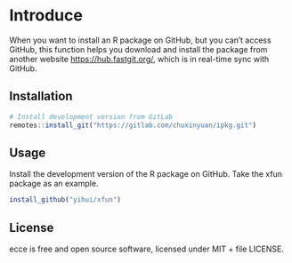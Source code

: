 
<!-- README.md is generated from README.Rmd. Please edit that file -->

# Introduce

When you want to install an R package on GitHub, but you can’t access
GitHub, this function helps you download and install the package from
another website <https://hub.fastgit.org/>, which is in real-time sync
with GitHub.

## Installation

``` r
# Install development version from GitLab
remotes::install_git("https://gitlab.com/chuxinyuan/ipkg.git")
```

## Usage

Install the development version of the R package on GitHub. Take the xfun package as an example.

``` r
install_github("yihui/xfun")
```

## License

ecce is free and open source software, licensed under MIT + file
LICENSE.
